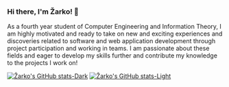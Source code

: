 ### Hi there, I'm Žarko! 👋

As a fourth year student of Computer Engineering and Information Theory, I am highly motivated and ready to take on new and exciting experiences and discoveries related to software and web application development through project participation and working in teams. I am passionate about these fields and eager to develop my skills further and contribute my knowledge to the projects I work on!


[![Žarko's GitHub stats-Dark](https://github-readme-stats.vercel.app/api?username=zarkobabic&show_icons=true&theme=codeSTACKr#gh-dark-mode-only)](https://github.com/zarkobabic/github-readme-stats#gh-dark-mode-only)
[![Žarko's GitHub stats-Light](https://github-readme-stats.vercel.app/api?username=zarkobabic&show_icons=true&bg_color=#08688D&theme=default#gh-light-mode-only)](https://github.com/zarkobabic/github-readme-stats#gh-light-mode-only)
